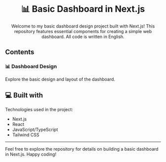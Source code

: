 <h1 align="center">📊 Basic Dashboard in Next.js</h1>

<p align="center">Welcome to my basic dashboard design project built with Next.js! This repository features essential components for creating a simple web dashboard. All code is written in English.</p>

## Contents

### 📊 Dashboard Design

Explore the basic design and layout of the dashboard.

## 💻 Built with

Technologies used in the project:

- Next.js
- React
- JavaScript/TypeScript
- Tailwind CSS

---

Feel free to explore the repository for details on building a basic dashboard in Next.js. Happy coding!
